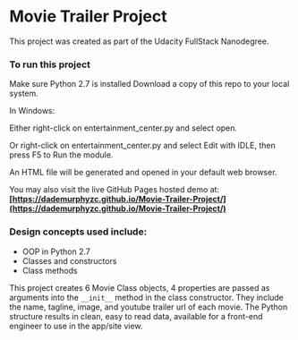 
# Movie Trailer Project
This project was created as part of the Udacity FullStack Nanodegree.

### To run this project
Make sure Python 2.7 is installed
Download a copy of this repo to your local system.

In Windows:

Either right-click on entertainment_center.py and select open.

Or right-click on entertainment_center.py and select Edit with IDLE, then press F5 to Run the module.

An HTML file will be generated and opened in your default web browser.

You may also visit the live GitHub Pages hosted demo at:
**[https://dademurphyzc.github.io/Movie-Trailer-Project/](https://dademurphyzc.github.io/Movie-Trailer-Project/)**

### Design concepts used include:

 - OOP in Python 2.7 
 - Classes and constructors 
 - Class methods

This project creates 6 Movie Class objects, 4 properties are passed as arguments into the `__init__` method in the class constructor. They include the name, tagline, image, and youtube trailer url of each movie. The Python structure results in clean, easy to read data, available for a front-end engineer to use in the app/site view.
